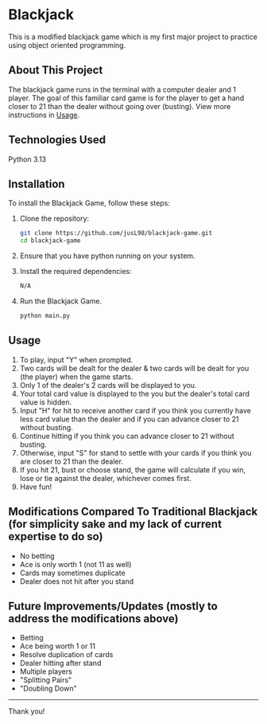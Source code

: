 # Blackjack
This is a modified blackjack game which is my first major project to practice using object oriented programming.

## About This Project
The blackjack game runs in the terminal with a computer dealer and 1 player. The goal of this familiar card game is for the player to get a hand closer to 21 than the dealer without going over (busting). View more instructions in [Usage](#Usage).

## Technologies Used
Python 3.13

## Installation
To install the Blackjack Game, follow these steps:

1. Clone the repository:

   ```bash
   git clone https://github.com/jusL98/blackjack-game.git
   cd blackjack-game
   ```

2. Ensure that you have python running on your system.

3. Install the required dependencies:

   ```bash
   N/A
   ```

4. Run the Blackjack Game.
   ```bash
   python main.py
   ```

## Usage
1. To play, input "Y" when prompted.
2. Two cards will be dealt for the dealer & two cards will be dealt for you (the player) when the game starts.
3. Only 1 of the dealer's 2 cards will be displayed to you.
4. Your total card value is displayed to the you but the dealer's total card value is hidden. 
5. Input "H" for hit to receive another card if you think you currently have less card value than the dealer and if you can advance closer to 21 without busting.
6. Continue hitting if you think you can advance closer to 21 without busting.
7. Otherwise, input "S" for stand to settle with your cards if you think you are closer to 21 than the dealer.
8. If you hit 21, bust or choose stand, the game will calculate if you win, lose or tie against the dealer, whichever comes first.
9. Have fun!

## Modifications Compared To Traditional Blackjack (for simplicity sake and my lack of current expertise to do so)
- No betting
- Ace is only worth 1 (not 11 as well)
- Cards may sometimes duplicate
- Dealer does not hit after you stand

## Future Improvements/Updates (mostly to address the modifications above)
- Betting
- Ace being worth 1 or 11
- Resolve duplication of cards
- Dealer hitting after stand
- Multiple players
- "Splitting Pairs"
- "Doubling Down"

---

Thank you!
